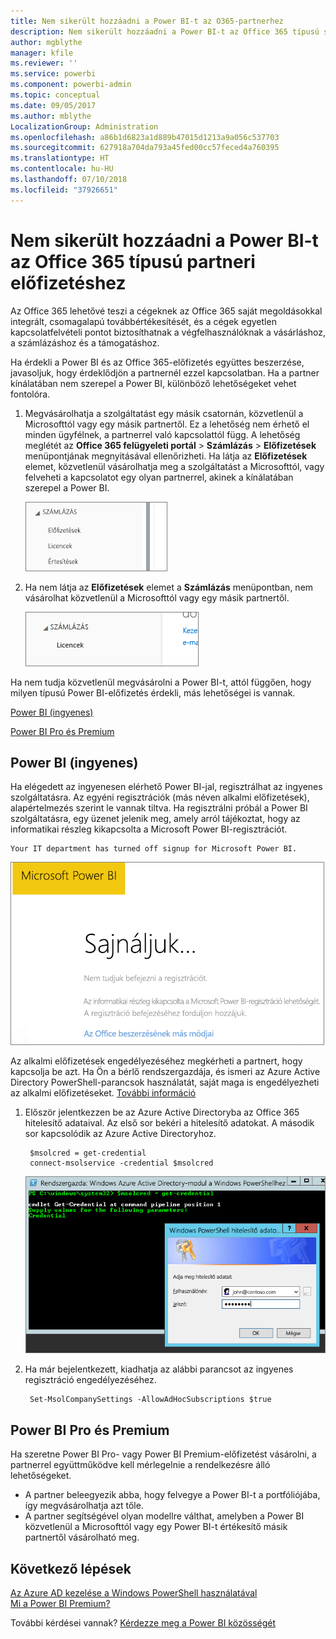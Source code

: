 ```yaml
---
title: Nem sikerült hozzáadni a Power BI-t az O365-partnerhez
description: Nem sikerült hozzáadni a Power BI-t az Office 365 típusú szindikálási partnerhez. A szindikálási modell az Office 365 által használt egyik beszerzési modell.
author: mgblythe
manager: kfile
ms.reviewer: ''
ms.service: powerbi
ms.component: powerbi-admin
ms.topic: conceptual
ms.date: 09/05/2017
ms.author: mblythe
LocalizationGroup: Administration
ms.openlocfilehash: a86b1d6823a1d889b47015d1213a9a056c537703
ms.sourcegitcommit: 627918a704da793a45fed00cc57feced4a760395
ms.translationtype: HT
ms.contentlocale: hu-HU
ms.lasthandoff: 07/10/2018
ms.locfileid: "37926651"
---
```

# <a name="unable-to-add-power-bi-to-office-365-partner-subscription"></a>Nem sikerült hozzáadni a Power BI-t az Office 365 típusú partneri előfizetéshez
Az Office 365 lehetővé teszi a cégeknek az Office 365 saját megoldásokkal integrált, csomagalapú továbbértékesítését, és a cégek egyetlen kapcsolatfelvételi pontot biztosíthatnak a végfelhasználóknak a vásárláshoz, a számlázáshoz és a támogatáshoz.

Ha érdekli a Power BI és az Office 365-előfizetés együttes beszerzése, javasoljuk, hogy érdeklődjön a partnernél ezzel kapcsolatban. Ha a partner kínálatában nem szerepel a Power BI, különböző lehetőségeket vehet fontolóra.

1. Megvásárolhatja a szolgáltatást egy másik csatornán, közvetlenül a Microsofttól vagy egy másik partnertől. Ez a lehetőség nem érhető el minden ügyfélnek, a partnerrel való kapcsolattól függ. A lehetőség meglétét az **Office 365 felügyeleti portál** > **Számlázás** > **Előfizetések** menüpontjának megnyitásával ellenőrizheti. Ha látja az **Előfizetések** elemet, közvetlenül vásárolhatja meg a szolgáltatást a Microsofttól, vagy felveheti a kapcsolatot egy olyan partnerrel, akinek a kínálatában szerepel a Power BI.
   
    ![](media/service-admin-syndication-partner/billingsub.png)
2. Ha nem látja az **Előfizetések** elemet a **Számlázás** menüpontban, nem vásárolhat közvetlenül a Microsofttól vagy egy másik partnertől. 
   
   ![](media/service-admin-syndication-partner/billing.png)

Ha nem tudja közvetlenül megvásárolni a Power BI-t, attól függően, hogy milyen típusú Power BI-előfizetés érdekli, más lehetőségei is vannak.

[Power BI (ingyenes)](#power-bi-free)

[Power BI Pro és Premium](#power-bi-pro-and-premium)

## <a name="power-bi-free"></a>Power BI (ingyenes)
Ha elégedett az ingyenesen elérhető Power BI-jal, regisztrálhat az ingyenes szolgáltatásra. Az egyéni regisztrációk (más néven alkalmi előfizetések), alapértelmezés szerint le vannak tiltva. Ha regisztrálni próbál a Power BI szolgáltatásra, egy üzenet jelenik meg, amely arról tájékoztat, hogy az informatikai részleg kikapcsolta a Microsoft Power BI-regisztrációt.

    Your IT department has turned off signup for Microsoft Power BI.

![](media/service-admin-syndication-partner/sorry.png)

Az alkalmi előfizetések engedélyezéséhez megkérheti a partnert, hogy kapcsolja be azt. Ha Ön a bérlő rendszergazdája, és ismeri az Azure Active Directory PowerShell-parancsok használatát, saját maga is engedélyezheti az alkalmi előfizetéseket. [További információ](https://technet.microsoft.com/library/jj151815.aspx)

1. Először jelentkezzen be az Azure Active Directoryba az Office 365 hitelesítő adataival. Az első sor bekéri a hitelesítő adatokat. A második sor kapcsolódik az Azure Active Directoryhoz.
   
        $msolcred = get-credential
        connect-msolservice -credential $msolcred
   
    ![](media/service-admin-syndication-partner/aad-signin.png)
2. Ha már bejelentkezett, kiadhatja az alábbi parancsot az ingyenes regisztráció engedélyezéséhez.
   
        Set-MsolCompanySettings -AllowAdHocSubscriptions $true

## <a name="power-bi-pro-and-premium"></a>Power BI Pro és Premium
Ha szeretne Power BI Pro- vagy Power BI Premium-előfizetést vásárolni, a partnerrel együttműködve kell mérlegelnie a rendelkezésre álló lehetőségeket.

* A partner beleegyezik abba, hogy felvegye a Power BI-t a portfóliójába, így megvásárolhatja azt tőle.
* A partner segítségével olyan modellre válthat, amelyben a Power BI közvetlenül a Microsofttól vagy egy Power BI-t értékesítő másik partnertől vásárolható meg.

## <a name="next-steps"></a>Következő lépések
[Az Azure AD kezelése a Windows PowerShell használatával](https://technet.microsoft.com/library/jj151815.aspx)  
[Mi a Power BI Premium?](service-premium.md)

További kérdései vannak? [Kérdezze meg a Power BI közösségét](http://community.powerbi.com/)


